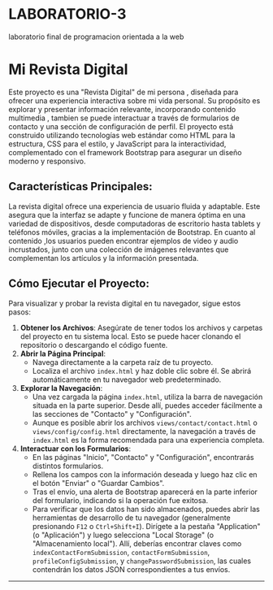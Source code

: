 # LABORATORIO-3
laboratorio final de programacion orientada a la web 

# Mi Revista Digital

Este proyecto es una "Revista Digital" de mi persona , diseñada para ofrecer una experiencia interactiva sobre mi vida personal. Su propósito es explorar y presentar información relevante, incorporando contenido multimedia , tambien se puede interactuar a través de formularios de contacto y una sección de configuración de perfil. El proyecto está construido utilizando tecnologías web estándar como HTML para la estructura, CSS para el estilo, y JavaScript para la interactividad, complementado con el framework Bootstrap para asegurar un diseño moderno y responsivo.

## Características Principales:

La revista digital ofrece una experiencia de usuario fluida y adaptable. Este asegura que la interfaz se adapte y funcione de manera óptima en una variedad de dispositivos, desde computadoras de escritorio hasta tablets y teléfonos móviles, gracias a la implementación de Bootstrap.
En cuanto al contenido ,los usuarios pueden encontrar ejemplos de video y audio incrustados, junto con una colección de imágenes relevantes que complementan los artículos y la información presentada.

## Cómo Ejecutar el Proyecto:

Para visualizar y probar la revista digital en tu navegador, sigue estos pasos:

1.  **Obtener los Archivos**: Asegúrate de tener todos los archivos y carpetas del proyecto en tu sistema local. Esto se puede hacer clonando el repositorio o descargando el código fuente.
2.  **Abrir la Página Principal**:
    * Navega directamente a la carpeta raíz de tu proyecto.
    * Localiza el archivo `index.html` y haz doble clic sobre él. Se abrirá automáticamente en tu navegador web predeterminado.
3.  **Explorar la Navegación**:
    * Una vez cargada la página `index.html`, utiliza la barra de navegación situada en la parte superior. Desde allí, puedes acceder fácilmente a las secciones de "Contacto" y "Configuración".
    * Aunque es posible abrir los archivos `views/contact/contact.html` o `views/config/config.html` directamente, la navegación a través de `index.html` es la forma recomendada para una experiencia completa.
4.  **Interactuar con los Formularios**:
    * En las páginas "Inicio", "Contacto" y "Configuración", encontrarás distintos formularios.
    * Rellena los campos con la información deseada y luego haz clic en el botón "Enviar" o "Guardar Cambios".
    * Tras el envío, una alerta de Bootstrap aparecerá en la parte inferior del formulario, indicando si la operación fue exitosa.
    * Para verificar que los datos han sido almacenados, puedes abrir las herramientas de desarrollo de tu navegador (generalmente presionando `F12` o `Ctrl+Shift+I`). Dirígete a la pestaña "Application" (o "Aplicación") y luego selecciona "Local Storage" (o "Almacenamiento local"). Allí, deberías encontrar claves como `indexContactFormSubmission`, `contactFormSubmission`, `profileConfigSubmission`, y `changePasswordSubmission`, las cuales contendrán los datos JSON correspondientes a tus envíos.

---

